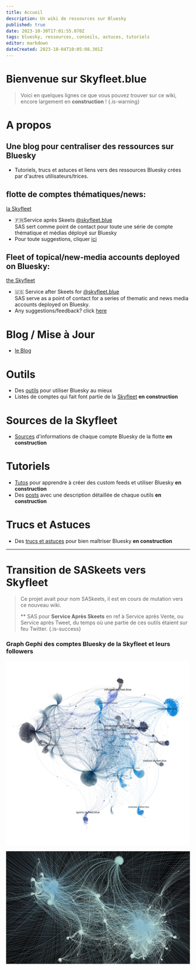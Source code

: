 ```yaml
---
title: Accueil
description: Un wiki de ressources sur Bluesky
published: true
date: 2023-10-30T17:01:55.070Z
tags: bluesky, ressources, conseils, astuces, tutoriels
editor: markdown
dateCreated: 2023-10-04T10:05:08.301Z
---
```


# Bienvenue sur Skyfleet.blue

> Voici en quelques lignes ce que vous pouvez trouver sur ce wiki, encore largement en **construction** ! 
{.is-warning}

# A propos
## Une blog pour centraliser des ressources sur Bluesky
- Tutoriels, trucs et astuces et liens vers des ressources Bluesky crées par d'autres utilisateurs/trices.

## flotte de comptes thématiques/news: 
[la Skyfleet](https://skyfleet.blue/fr/skyfleet)

- 🇫🇷Service après Skeets [@skyfleet.blue](https://bsky.app/profile/skyfleet.blue/follows)<br>
SAS sert comme point de contact pour toute une série de compte thématique et médias déployé sur Bluesky
- Pour toute suggestions, cliquer [ici](https://skyfleet.blue/fr/suggestions)

## Fleet of topical/new-media accounts deployed on Bluesky:
[the Skyfleet](https://skyfleet.blue/fr/skyfleet)

- 🇺🇸 Service after Skeets for [@skyfleet.blue](https://bsky.app/profile/skyfleet.blue/follows) <br> SAS serve as a point of contact for a series of thematic and news media accounts deployed on Bluesky.
- Any suggestions/feedback? click [here](https://skyfleet.blue/fr/suggestions)



# Blog / Mise à Jour

- [le Blog](https://blog.skyfleet.blue/archive/) 


# Outils 
- Des [outils](https://skyfleet.blue/fr/outils) pour utiliser Bluesky au mieux 
- Listes de comptes qui fait font partie de la [Skyfleet](https://skyfleet.blue/fr/skyfleet) **en construction** 

# Sources de la Skyfleet
- [Sources](https://skyfleet.blue/fr/skyfleet) d'informations de chaque compte Bluesky de la flotte  **en construction**

# Tutoriels
- [Tutos](https://skyfleet.blue/fr/tutoriels) pour apprendre à créer des custom feeds et utiliser Bluesky **en construction** 
- Des [posts](https://blog.skyfleet.blue/archive/) avec une description détaillée de chaque outils **en construction** 

# Trucs et Astuces
- Des [trucs et astuces](https://skyfleet.blue/fr/tips) pour bien maîtriser Bluesky **en construction** 


---

# Transition de SASkeets vers Skyfleet

> Ce projet avait pour nom SASkeets, il est en cours de mutation vers ce nouveau wiki.
> 
> ** SAS pour **Service Après Skeets** en ref à Service après Vente, ou Service après Tweet, du temps où une partie de ces outils étaient sur feu Twitter. 
{.is-success}


### Graph Gephi des comptes Bluesky de la Skyfleet et leurs followers

![skyfleet.jpg](/images/skyfleet1.jpg)

![skyfleet.jpg](/images/skyfleet.jpg)